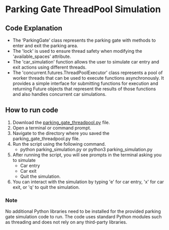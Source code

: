 # Parking Gate ThreadPool Simulation

## Code Explanation

- The ‘ParkingGate’ class represents the parking gate with methods to enter and exit the parking area. 
- The 'lock' is used to ensure thread safety when modifying the 'available_spaces' attribute. 
- The 'car_simulation' function allows the user to simulate car entry and exit actions using different threads.
- The 'concurrent.futures.ThreadPoolExecutor' class represents a pool of worker threads that can be used to execute functions asynchronously. It provides a simple interface for submitting functions for execution and returning Future objects that represent the results of those functions and also handles concurrent car simulations.

## How to run code

1. Download the [parking_gate_threadpool.py](https://github.com/patelyash96/Parking-Gate-ThreadPool-Simulation/blob/main/parking_gate_threadpool.py) file.
2. Open a terminal or command prompt.
3. Navigate to the directory where you saved the parking_gate_threadpool.py file.
4. Run the script using the following command. 
    - python parking_simulation.py or python3 parking_simulation.py
5. After running the script, you will see prompts in the terminal asking you to simulate
    - Car entry
    - Car exit
    - Quit the simulation.
6. You can interact with the simulation by typing 'e' for car entry, 'x' for car exit, or 'q' to quit the simulation.

### Note
No additional Python libraries need to be installed for the provided parking gate simulation code to run. 
The code uses standard Python modules such as threading and does not rely on any third-party libraries. 
